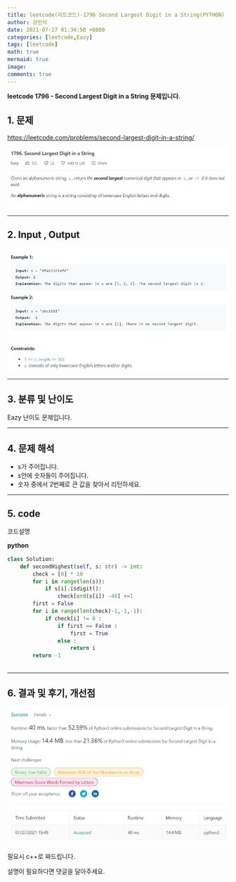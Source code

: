 ```yaml
---
title: leetcode(리트코드)-1796 Second Largest Digit in a String(PYTHON)
author: 강민석
date: 2021-07-27 01:34:50 +0800
categories: [leetcode,Eazy]
tags: [leetcode]
math: true
mermaid: true
image: 
comments: true
---
```


**leetcode 1796 - Second Largest Digit in a String  문제입니다.**

## 1. 문제
<https://leetcode.com/problems/second-largest-digit-in-a-string/> 

![](/assets/img/sample/leetcode/1796/Problem.JPG)

-----  

## 2. Input , Output

![](/assets/img/sample/leetcode/1796/input.JPG)  


-----  

## 3. 분류 및 난이도

Eazy 난이도 문제입니다.  


-----  

## 4. 문제 해석

- s가 주어집니다.
- s안에 숫자들이 주어집니다.
- 숫자 중에서 2번째로 큰 값을 찾아서 리턴하세요.


-----  

## 5. code  

코드설명


**python**

```python
class Solution:
    def secondHighest(self, s: str) -> int:
        check = [0] * 10
        for i in range(len(s)):
            if s[i].isdigit():
                check[ord(s[i]) -48] +=1
        first = False
        for i in range(len(check)-1,-1,-1):
            if check[i] != 0 :
                if first == False : 
                    first = True
                else : 
                    return i
        return -1
                               
```


-----

## 6. 결과 및 후기, 개선점



![](/assets/img/sample/leetcode/1796/result.JPG)  


필요시 c++로 짜드립니다.

설명이 필요하다면 댓글을 달아주세요.


